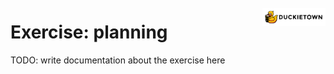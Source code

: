 # Exercise: planning
<img src="./assets/images/dtlogo.png" alt="Duckietown" width="20%" style="margin-top:-75px; display: block; float: right">

TODO: write documentation about the exercise here

